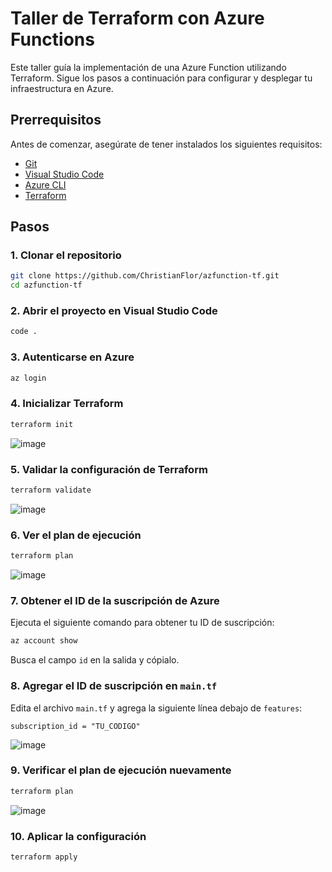 # Taller de Terraform con Azure Functions

Este taller guía la implementación de una Azure Function utilizando Terraform. Sigue los pasos a continuación para configurar y desplegar tu infraestructura en Azure.

## Prerrequisitos

Antes de comenzar, asegúrate de tener instalados los siguientes requisitos:

- [Git](https://git-scm.com/)
- [Visual Studio Code](https://code.visualstudio.com/)
- [Azure CLI](https://learn.microsoft.com/en-us/cli/azure/install-azure-cli)
- [Terraform](https://developer.hashicorp.com/terraform/tutorials/azure-get-started/install-cli)

## Pasos

### 1. Clonar el repositorio

```sh
git clone https://github.com/ChristianFlor/azfunction-tf.git
cd azfunction-tf
```

### 2. Abrir el proyecto en Visual Studio Code

```sh
code .
```

### 3. Autenticarse en Azure

```sh
az login
```

### 4. Inicializar Terraform

```sh
terraform init
```
![image](https://github.com/user-attachments/assets/a18e8ba4-19a3-469e-9b82-7e98203b81d7)

### 5. Validar la configuración de Terraform

```sh
terraform validate
```
![image](https://github.com/user-attachments/assets/98dbe511-93d4-4d77-ac99-85798b9596ff)

### 6. Ver el plan de ejecución

```sh
terraform plan
```
![image](https://github.com/user-attachments/assets/d82937fa-c412-4683-b546-58724b8b8b40)

### 7. Obtener el ID de la suscripción de Azure

Ejecuta el siguiente comando para obtener tu ID de suscripción:

```sh
az account show
```

Busca el campo `id` en la salida y cópialo.

### 8. Agregar el ID de suscripción en `main.tf`

Edita el archivo `main.tf` y agrega la siguiente línea debajo de `features`:

```hcl
subscription_id = "TU_CODIGO"
```
![image](https://github.com/user-attachments/assets/dc2a5c67-cd15-40f9-9fdb-a9246b5a48f2)

### 9. Verificar el plan de ejecución nuevamente

```sh
terraform plan
```
![image](https://github.com/user-attachments/assets/6ce5dafe-e5dd-448d-b990-a2af84b21fab)

### 10. Aplicar la configuración

```sh
terraform apply
```

